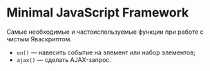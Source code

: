 # Minimal JavaScript Framework

Самые необходимые и частоиспользуемые функции при работе с чистым Яваскриптом.

 * `on()` — навесить событие на элемент или набор элементов;
 * `ajax()` — сделать AJAX-запрос.
